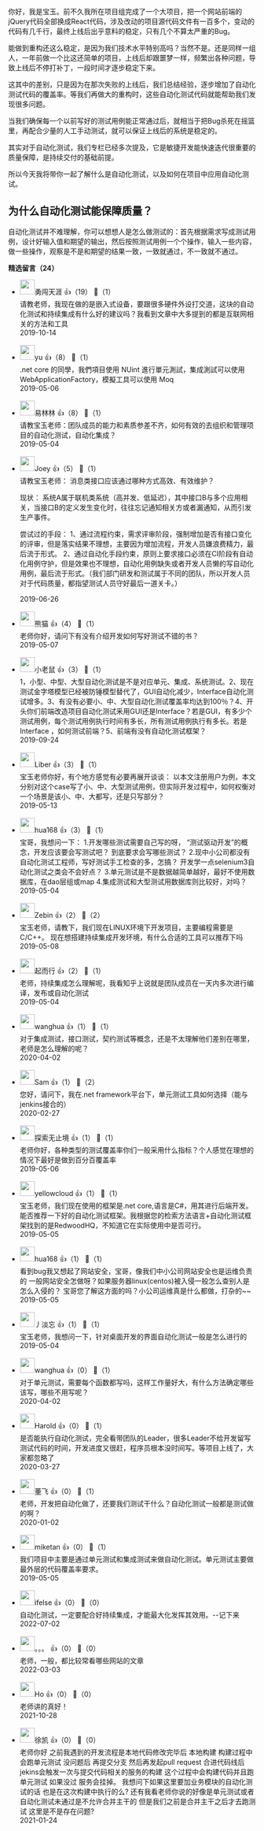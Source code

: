 你好，我是宝玉。前不久我所在项目组完成了一个大项目，把一个网站前端的jQuery代码全部换成React代码，涉及改动的项目源代码文件有一百多个，变动的代码有几千行，最终上线后出乎意料的稳定，只有几个不算太严重的Bug。

能做到重构还这么稳定，是因为我们技术水平特别高吗？当然不是。还是同样一组人，一年前做一个比这还简单的项目，上线后却跟噩梦一样，频繁出各种问题，导致上线后不停打补丁，一段时间才逐步稳定下来。

这其中的差别，只是因为在那次失败的上线后，我们总结经验，逐步增加了自动化测试代码的覆盖率。等我们再做大的重构时，这些自动化测试代码就能帮助我们发现很多问题。

当我们确保每一个以前写好的测试用例能正常通过后，就相当于把Bug杀死在摇篮里，再配合少量的人工手动测试，就可以保证上线后的系统是稳定的。

其实对于自动化测试，我们专栏已经多次提及，它是敏捷开发能快速迭代很重要的质量保障，是持续交付的基础前提。

所以今天我将带你一起了解什么是自动化测试，以及如何在项目中应用自动化测试。

## 为什么自动化测试能保障质量？

自动化测试并不难理解，你可以想想人是怎么做测试的：首先根据需求写成测试用例，设计好输入值和期望的输出，然后按照测试用例一个个操作，输入一些内容，做一些操作，观察是不是和期望的结果一致，一致就通过，不一致就不通过。
<div><strong>精选留言（24）</strong></div><ul>
<li><img src="https://static001.geekbang.org/account/avatar/00/16/d5/db/3f9499d1.jpg" width="30px"><span>勇闯天涯</span> 👍（19） 💬（1）<div>请教老师，我现在做的是嵌入式设备，要跟很多硬件外设打交道，这块的自动化测试和持续集成有什么好的建议吗？我看到文章中大多提到的都是互联网相关的方法和工具</div>2019-10-14</li><br/><li><img src="https://static001.geekbang.org/account/avatar/00/14/54/ef/3cdfd916.jpg" width="30px"><span>yu</span> 👍（8） 💬（1）<div>.net core 的同學，我們項目使用 NUint 進行單元測試，集成測試可以使用 WebApplicationFactory，模擬工具可以使用 Moq</div>2019-05-06</li><br/><li><img src="https://static001.geekbang.org/account/avatar/00/10/04/ec/0539c89d.jpg" width="30px"><span>易林林</span> 👍（8） 💬（1）<div>请教宝玉老师：团队成员的能力和素质参差不齐，如何有效的去组织和管理项目的自动化测试，自动化集成？</div>2019-05-04</li><br/><li><img src="https://static001.geekbang.org/account/avatar/00/0f/77/c2/1740f435.jpg" width="30px"><span>Joey</span> 👍（5） 💬（1）<div>请教宝玉老师：
消息类接口应该通过哪种方式高效、有效维护？

现状：
系统A属于联机类系统（高并发、低延迟），其中接口B与多个应用相关，当接口B的定义发生变化时，往往忘记通知相关方或者漏通知，从而引发生产事件。

尝试过的手段：
1、通过流程约束，需求评审阶段，强制增加是否有接口变化的评审，但是落实结果不理想，主要因为增加流程，开发人员嫌浪费精力，最后流于形式。
2、通过自动化手段约束，原则上要求接口必须在CI阶段有自动化用例守护，但是效果也不理想，自动化用例缺失或者开发人员懒的写自动化用例，最后流于形式。（我们部门研发和测试属于不同的团队，所以开发人员对于代码质量，都指望测试人员守好最后一道关卡。）</div>2019-06-26</li><br/><li><img src="https://static001.geekbang.org/account/avatar/00/10/7b/ae/66ae403d.jpg" width="30px"><span>熊猫</span> 👍（4） 💬（1）<div>老师你好，请问下有没有介绍开发如何写好测试不错的书？</div>2019-05-07</li><br/><li><img src="https://static001.geekbang.org/account/avatar/00/13/2f/f4/2dede51a.jpg" width="30px"><span>小老鼠</span> 👍（3） 💬（1）<div>1，小型、中型、大型自动化测试是不是对应单元、集成、系统测试。2、现在测试金字塔模型已经被防锤模型替代了，GUI自动化减少，Interface自动化测试增多。3、有没有必要小、中、大型自动化测试覆盖率均达到100％？4、开头你们前端改造项目自动化测试釆用GUI还是Interface？若是GUI，有多少个测试用例，每个测试用例执行时间有多长，所有测试用例执行有多长。若是Interface ，如何测试前端？5、前端有没有自动化测试框架？</div>2019-09-24</li><br/><li><img src="https://static001.geekbang.org/account/avatar/00/12/fc/47/a4be64d8.jpg" width="30px"><span>Liber</span> 👍（3） 💬（1）<div>宝玉老师你好，有个地方感觉有必要再展开谈谈：
以本文注册用户为例，本文分别对这个case写了小、中、大型测试用例，但实际开发过程中，如何权衡对一个场景是该小、中、大都写，还是只写部分？</div>2019-05-13</li><br/><li><img src="https://static001.geekbang.org/account/avatar/00/10/41/27/3ff1a1d6.jpg" width="30px"><span>hua168</span> 👍（3） 💬（1）<div>宝哥，我想问一下：
1.开发哪些测试需要自己写的呀， “测试驱动开发”的概念，开发应该要会写测试吧？
  到底要求会写哪些测试？
2.现中小公司都没有自动化测试工程师，写好测试手工检查的多，怎搞？
  开发学一点selenium3自动化测试之类会不会好点？
3.单元测试是不是数据越简单越好，最好不使用数据库，在dao层组或map
4.集成测试和大型测试用数据库则比较好，对吗？</div>2019-05-04</li><br/><li><img src="https://static001.geekbang.org/account/avatar/00/14/99/68/821e1855.jpg" width="30px"><span>Zebin</span> 👍（2） 💬（2）<div>宝玉老师，请教下，我们现在LINUX环境下开发项目，主要编程需要是C&#47;C++。
现在想搭建持续集成开发环境，有什么合适的工具可以推荐下吗</div>2019-05-08</li><br/><li><img src="https://static001.geekbang.org/account/avatar/00/11/43/87/7604d7a4.jpg" width="30px"><span>起而行</span> 👍（2） 💬（1）<div>老师，持续集成怎么理解呢，我看知乎上说就是团队成员在一天内多次进行编译，发布或自动化测试</div>2019-05-04</li><br/><li><img src="http://thirdwx.qlogo.cn/mmopen/vi_32/2Q5YYVUmVHh9yT84P1uib637fPAwUCaxrUujFJnslfa6MuuTCyXl7kodgokd6DAHsYzrib38ztjlXgGR7k3RIOjA/132" width="30px"><span>wanghua</span> 👍（1） 💬（1）<div>对于集成测试，接口测试，契约测试等概念，还是不太理解他们差别在哪里，老师是怎么理解的呢？</div>2020-04-02</li><br/><li><img src="" width="30px"><span>Sam</span> 👍（1） 💬（2）<div>您好，请问下，我在.net framework平台下，单元测试工具如何选择（能与jenkins接合的）</div>2020-02-27</li><br/><li><img src="https://static001.geekbang.org/account/avatar/00/0f/ee/d2/7024431c.jpg" width="30px"><span>探索无止境</span> 👍（1） 💬（1）<div>老师你好，各种类型的测试覆盖率你们一般采用什么指标？个人感觉在理想的情况下最好是做到百分百覆盖率</div>2019-05-06</li><br/><li><img src="https://static001.geekbang.org/account/avatar/00/15/53/5d/46d369e5.jpg" width="30px"><span>yellowcloud</span> 👍（1） 💬（1）<div>宝玉老师，我们现在使用的框架是.net core,语言是C#，用其进行后端开发。能否推荐一下好的自动化测试框架。我根据您的检索方法语言+自动化测试框架找到的是RedwoodHQ，不知道它在实际使用中是否可行。</div>2019-05-05</li><br/><li><img src="https://static001.geekbang.org/account/avatar/00/10/41/27/3ff1a1d6.jpg" width="30px"><span>hua168</span> 👍（1） 💬（1）<div>看到bug我又想起了网站安全，宝哥，像我们中小公司网站安全也是运维负责的
一般网站安全怎做呀？如果服务器linux(centos)被入侵一般怎么查别人是怎么入侵的？
宝哥您了解这方面的吗？小公司运维真是什么都做，打杂的~~</div>2019-05-05</li><br/><li><img src="https://static001.geekbang.org/account/avatar/00/11/63/bd/80f587ad.jpg" width="30px"><span>丿淡忘</span> 👍（1） 💬（1）<div>宝玉老师，我想问一下，针对桌面开发的界面自动化测试一般是怎么进行的</div>2019-05-04</li><br/><li><img src="http://thirdwx.qlogo.cn/mmopen/vi_32/2Q5YYVUmVHh9yT84P1uib637fPAwUCaxrUujFJnslfa6MuuTCyXl7kodgokd6DAHsYzrib38ztjlXgGR7k3RIOjA/132" width="30px"><span>wanghua</span> 👍（0） 💬（1）<div>对于单元测试，需要每个函数都写吗，这样工作量好大，有什么方法确定哪些该写，哪些不用写呢？</div>2020-04-02</li><br/><li><img src="https://static001.geekbang.org/account/avatar/00/11/b8/21/41823347.jpg" width="30px"><span>Harold</span> 👍（0） 💬（1）<div>是否能执行自动化测试，完全看带团队的Leader，很多Leader不给开发留写测试代码的时间，开发进度又很赶，程序员根本没时间写。等项目上线了，大家都忽略了</div>2020-03-27</li><br/><li><img src="http://thirdwx.qlogo.cn/mmopen/vi_32/6Be8vjNk03LEXMl52vONOQvdKTL1MWPR6OsAGEDsHIZXw9FibW8c4YtNL6HAmB8wRkDNIEx15xawJ9PWLW4y1UA/132" width="30px"><span>董飞</span> 👍（0） 💬（1）<div>老师，开发把自动化做了，还要我们测试干什么？自动化测试一般都是测试做的啊？</div>2020-01-02</li><br/><li><img src="https://static001.geekbang.org/account/avatar/00/0f/58/f6/07ca7f70.jpg" width="30px"><span>miketan</span> 👍（0） 💬（1）<div>我们项目中主要是通过单元测试和集成测试来做自动化测试。单元测试主要做最外层的代码覆盖率要求。</div>2019-05-05</li><br/><li><img src="https://static001.geekbang.org/account/avatar/00/26/eb/d7/90391376.jpg" width="30px"><span>ifelse</span> 👍（0） 💬（0）<div>自动化测试，一定要配合好持续集成，才能最大化发挥其效用。--记下来</div>2022-07-02</li><br/><li><img src="https://static001.geekbang.org/account/avatar/00/0f/cd/2f/f4adcb41.jpg" width="30px"><span>。。。</span> 👍（0） 💬（0）<div>老师，一般，都比较常看哪些网站的文章</div>2022-03-03</li><br/><li><img src="https://static001.geekbang.org/account/avatar/00/2b/16/99/71f159ed.jpg" width="30px"><span>Ho</span> 👍（0） 💬（0）<div>老师讲的真好！</div>2021-10-28</li><br/><li><img src="https://static001.geekbang.org/account/avatar/00/12/ff/3f/bbb8a88c.jpg" width="30px"><span>徐凯</span> 👍（0） 💬（0）<div>老师你好 之前我遇到的开发流程是本地代码修改完毕后 本地构建 构建过程中会跑单元测试 没问题后 再提交分支 然后再发起pull request 合进代码线后 jekins会触发一次与提交代码相关的服务的构建 这个过程中会构建代码并且跑单元测试  如果没过 服务会挂掉。 我想问下如果这里要加业务模块的自动化测试的话 也是在这次构建中执行的么? 还有我看老师你说的好像是单元测试或者自动化测试未通过是不允许合并主干的  但是我们之前是合并主干之后才去跑测试 这里是不是存在问题?</div>2021-01-24</li><br/>
</ul>